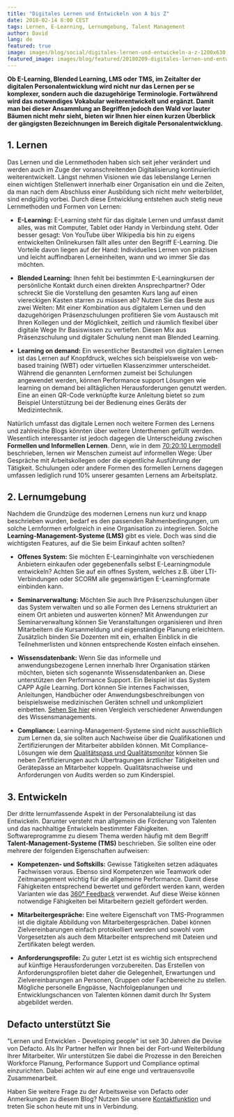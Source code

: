 ```yaml
---
title: "Digitales Lernen und Entwickeln von A bis Z"
date: 2018-02-14 8:00 CEST
tags: Lernen, E-Learning, Lernumgebung, Talent Management
author: David
lang: de
featured: true
image: images/blog/social/digitales-lernen-und-entwickeln-a-z-1200x630.jpg
featured_image: images/blog/featured/20180209-digitales-lernen-und-entwickeln-a-z.jpg
---
```


**Ob E-Learning, Blended Learning, LMS oder TMS, im Zeitalter der digitalen Personalentwicklung wird nicht nur das Lernen per se komplexer, sondern auch die dazugehörige Terminologie. Fortwährend wird das notwendiges Vokabular weiterentwickelt und ergänzt. Damit man bei dieser Ansammlung an Begriffen jedoch den Wald vor lauter Bäumen nicht mehr sieht, bieten wir Ihnen hier einen kurzen Überblick der gängigsten Bezeichnungen im Bereich digitale Personalentwicklung.**

## 1. Lernen

Das Lernen und die Lernmethoden haben sich seit jeher verändert und werden auch im Zuge der voranschreitenden Digitalisierung kontinuierlich weiterentwickelt. ​Längst nehmen Visionen wie das lebenslange Lernen einen wichtigen Stellenwert innerhalb einer Organisation ein und die Zeiten, da man nach dem Abschluss einer Ausbildung sich nicht mehr weiterbildet, sind endgültig vorbei. Durch diese Entwicklung entstehen auch stetig neue Lernmethoden und Formen von Lernen:

- **E-Learning:** E-Learning steht für das digitale Lernen und umfasst damit alles, was mit Computer, Tablet oder Handy in Verbindung steht. Oder besser gesagt: Von YouTube über Wikipedia bis hin zu eigens entwickelten Onlinekursen fällt alles unter den Begriff E-Learning. Die Vorteile davon liegen auf der Hand: Individuelles Lernen von präzisen und leicht auffindbaren Lerneinheiten, wann und wo immer Sie das möchten.

- **Blended Learning:** Ihnen fehlt bei bestimmten E-Learningkursen der persönliche Kontakt durch einen direkten Ansprechpartner? Oder schreckt Sie die Vorstellung den gesamten Kurs lang auf einen viereckigen Kasten starren zu müssen ab? Nutzen Sie das Beste aus zwei Welten: Mit einer Kombination aus digitalem Lernen und den dazugehörigen Präsenzschulungen profitieren Sie vom Austausch mit Ihren Kollegen und der Möglichkeit, zeitlich und räumlich flexibel über digitale Wege Ihr Basiswissen zu vertiefen. Diesen Mix aus Präsenzschulung und digitaler Schulung nennt man Blended Learning.​

- **Learning on demand:** Ein wesentlicher Bestandteil von digitalen Lernen ist das Lernen auf Knopfdruck, welches sich beispielsweise von web-based training (WBT) oder virtuellen Klassenzimmer unterscheidet. Während die genannten Lernformen zumeist bei Schulungen angewendet werden, können Performance support Lösungen wie learning on demand bei alltäglichen Herausforderungen genutzt werden. Eine an einen QR-Code verknüpfte kurze Anleitung bietet so zum Beispiel Unterstützung bei der Bedienung eines Geräts der Medizintechnik.

Natürlich umfasst das digitale Lernen noch weitere Formen des Lernens und zahlreiche Blogs könnten über weitere Unterthemen gefüllt werden. Wesentlich interessanter ist jedoch dagegen die Unterscheidung zwischen **Formellen und Informellen Lernen**. Denn, wie in dem [70:20:10 Lernmodell](/70-20-10/) beschrieben, lernen wir Menschen zumeist auf informellen Wege: Über Gespräche mit Arbeitskollegen oder die eigentliche Ausführung der Tätigkeit. Schulungen oder andere Formen des formellen Lernens dagegen umfassen lediglich rund 10% unserer gesamten Lernens am Arbeitsplatz.

## 2. Lernumgebung

Nachdem die Grundzüge des modernen Lernens nun kurz und knapp beschrieben wurden, bedarf es den passenden Rahmenbedingungen, um solche Lernformen erfolgreich in eine Organisation zu integrieren. Solche **Learning-Management-Systeme (LMS)** gibt es viele. Doch was sind die wichtigsten Features, auf die Sie beim Einkauf achten sollten?

- **Offenes System:** Sie möchten E-Learninginhalte von verschiedenen Anbietern einkaufen oder gegebenenfalls selbst E-Learningmodule entwickeln? Achten Sie auf ein offnes System, welches z.B. über LTI-Verbindungen oder SCORM alle gegenwärtigen E-Learningformate einbinden kann.

- **Seminarverwaltung:** Möchten Sie auch Ihre Präsenzschulungen über das System verwalten und so alle Formen des Lernens strukturiert an einem Ort anbieten und auswerten können? Mit Anwendungen zur Seminarverwaltung können Sie Veranstaltungen organisieren und ihren Mitarbeitern die Kursanmeldung und eigenständige Planung erleichtern. Zusätzlich binden Sie Dozenten mit ein, erhalten Einblick in die Teilnehmerlisten und können entsprechende Kosten einfach einsehen.

- **Wissensdatenbank:** Wenn Sie das informelle und anwendungsbezogene Lernen innerhalb Ihrer Organisation stärken möchten, bieten sich sogenannte Wissensdatenbanken an. Diese unterstützen den Performance Support. Ein Beispiel ist das System CAPP Agile Learning​. Dort können Sie internes Fachwissen, Anleitungen, Handbücher oder Anwendungsbeschreibungen von beispielsweise medizinischen Geräten schnell und​ unkompliziert einbetten. [Sehen Sie hier](/blog/wissensdatenbank-die-loesung-fuer-modernes-wissensmanagement-im-gesundheitswesen/) einen Vergleich verschiedener Anwendungen des Wissensmanagements.

- **Compliance:** Learning-Management-Systeme sind nicht ausschließlich zum Lernen da, sie sollten auch Nachweise über die Qualifikationen und Zertifizierungen der Mitarbeiter abbilden können. Mit Compliance-Lösungen wie dem [Qualitätspass und Qualitätsmonitor](/qualitatspass-qualitatsmonitor/) können Sie neben Zertifizierungen auch Übertragungen ärztlicher Tätigkeiten und Gerätepässe an Mitarbeiter koppeln. Qualitätsnachweise und Anforderungen von Audits werden so zum Kinderspiel.

## 3. Entwickeln

Der dritte lernumfassende Aspekt in der Personalabteilung ist das Entwickeln. Darunter versteht man allgemein die Förderung von Talenten und das nachhaltige Entwickeln bestimmter Fähigkeiten. Softwareprogramme zu diesem Thema werden häufig mit dem Begriff **Talent-Management-Systeme (TMS)** beschrieben. Sie sollten eine oder mehrere der folgenden Eigenschaften aufweisen:

- **Kompetenzen- und Softskills:** Gewisse Tätigkeiten setzen adäquates Fachwissen voraus. Ebenso sind Kompetenzen wie Teamwork oder Zeitmanagement wichtig für die allgemeine Performance. Damit diese Fähigkeiten entsprechend bewertet und gefördert werden kann, werden Varianten wie das [360​°​ Feedback](/360-feedback/) verwendet. Auf diese Weise können notwendige Fähigkeiten bei Mitarbeitern gezielt gefördert werden.

- **Mitarbeitergespräche:** Eine weitere Eigenschaft von TMS-Programmen ist die digitale Abbildung von Mitarbeitergesprächen. Dabei können Zielvereinbarungen einfach protokolliert werden und sowohl vom Vorgesetzten als auch dem Mitarbeiter entsprechend mit Dateien und Zertifikaten belegt werden.

- **Anforderungsprofile:** Zu guter Letzt ist es wichtig sich entsprechend auf künftige Herausforderungen vorzubereiten. Das Erstellen von Anforderungsprofilen bietet daher die Gelegenheit, Erwartungen und Zielvereinbarungen an Personen, Gruppen oder Fachbereiche zu stellen.​ Mögliche personelle Engpässe, Nachfolgeplanungen und Entwicklungschancen von Talenten können damit durch Ihr System abgebildet werden.

## Defacto unterstützt Sie

"Lernen und Entwicklen - Developing people" ist seit 30 Jahren die Devise von Defacto. Als Ihr Partner helfen wir Ihnen bei der Fort-und Weiterbildung Ihrer Mitarbeiter. Wir unterstützen Sie dabei die Prozesse in den Bereichen Workforce Planung, Performance Support und Compliance optimal einzurichten. Dabei achten wir auf eine enge und vertrauensvolle Zusammenarbeit.

Haben Sie weitere Frage zu der Arbeitsweise von Defacto oder Anmerkungen zu diesem Blog? Nutzen Sie unsere [Kontaktfunktion](/kontakt/) und treten Sie schon heute mit uns in Verbindung.
